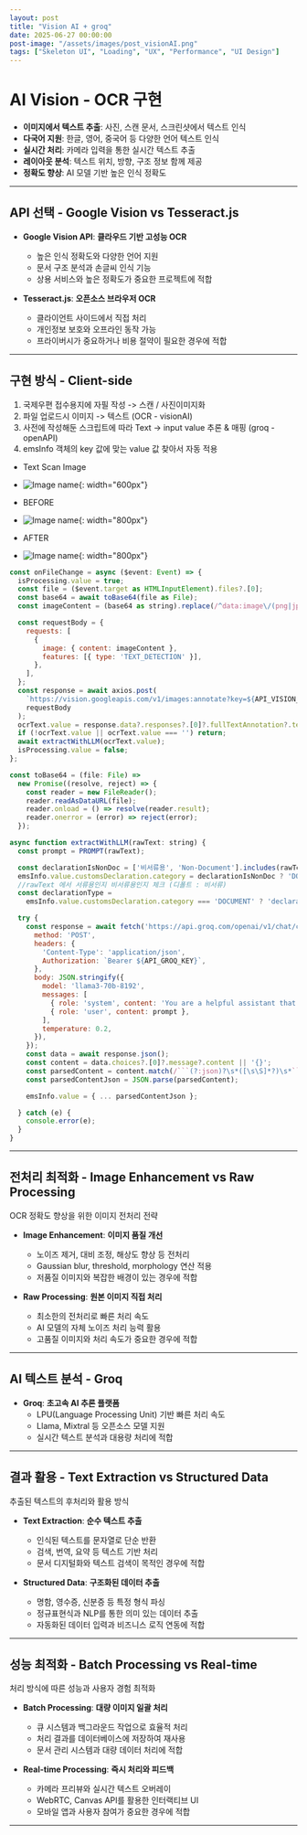 ```yaml
---
layout: post
title: "Vision AI + groq"
date: 2025-06-27 00:00:00
post-image: "/assets/images/post_visionAI.png"
tags: ["Skeleton UI", "Loading", "UX", "Performance", "UI Design"]
---
```


# AI Vision - OCR 구현

- **이미지에서 텍스트 추출**: 사진, 스캔 문서, 스크린샷에서 텍스트 인식
- **다국어 지원**: 한글, 영어, 중국어 등 다양한 언어 텍스트 인식
- **실시간 처리**: 카메라 입력을 통한 실시간 텍스트 추출
- **레이아웃 분석**: 텍스트 위치, 방향, 구조 정보 함께 제공
- **정확도 향상**: AI 모델 기반 높은 인식 정확도

---

## API 선택 - Google Vision vs Tesseract.js

- **Google Vision API**: **클라우드 기반 고성능 OCR**

  - 높은 인식 정확도와 다양한 언어 지원
  - 문서 구조 분석과 손글씨 인식 기능
  - 상용 서비스와 높은 정확도가 중요한 프로젝트에 적합

- **Tesseract.js**: **오픈소스 브라우저 OCR**
  - 클라이언트 사이드에서 직접 처리
  - 개인정보 보호와 오프라인 동작 가능
  - 프라이버시가 중요하거나 비용 절약이 필요한 경우에 적합

---

## 구현 방식 - Client-side

1. 국제우편 접수용지에 자필 작성 -> 스캔 / 사진이미지화
2. 파일 업로드시 이미지 -> 텍스트 (OCR - visionAI)
3. 사전에 작성해둔 스크립트에 따라 Text -> input value 추론 & 매핑 (groq - openAPI)
4. emsInfo 객체의 key 값에 맞는 value 값 찾아서 자동 적용

- Text Scan Image
- ![Image name](https://eunbinoh.github.io/assets/images/post_ems_scan.png){: width="600px"}

- BEFORE
- ![Image name](https://eunbinoh.github.io/assets/images/post_ocr_before.png){: width="800px"}

- AFTER
- ![Image name](https://eunbinoh.github.io/assets/images/post_ocr_after.png){: width="800px"}

````JavaScript
const onFileChange = async ($event: Event) => {
  isProcessing.value = true;
  const file = ($event.target as HTMLInputElement).files?.[0];
  const base64 = await toBase64(file as File);
  const imageContent = (base64 as string).replace(/^data:image\/(png|jpeg);base64,/, '');

  const requestBody = {
    requests: [
      {
        image: { content: imageContent },
        features: [{ type: 'TEXT_DETECTION' }],
      },
    ],
  };
  const response = await axios.post(
    `https://vision.googleapis.com/v1/images:annotate?key=${API_VISION_KEY}`,
    requestBody
  );
  ocrText.value = response.data?.responses?.[0]?.fullTextAnnotation?.text?.trim() ?? '';
  if (!ocrText.value || ocrText.value === '') return;
  await extractWithLLM(ocrText.value);
  isProcessing.value = false;
};

const toBase64 = (file: File) =>
  new Promise((resolve, reject) => {
    const reader = new FileReader();
    reader.readAsDataURL(file);
    reader.onload = () => resolve(reader.result);
    reader.onerror = (error) => reject(error);
  });

async function extractWithLLM(rawText: string) {
  const prompt = PROMPT(rawText);

  const declarationIsNonDoc = ['비서류용', 'Non-Document'].includes(rawText);
  emsInfo.value.customsDeclaration.category = declarationIsNonDoc ? 'DOCUMENT' : 'GIFT';
  //rawText 에서 서류용인지 비서류용인지 체크 (디폴트 : 비서류)
  const declarationType =
    emsInfo.value.customsDeclaration.category === 'DOCUMENT' ? 'declaration-doc' : 'declaration-non-doc';

  try {
    const response = await fetch('https://api.groq.com/openai/v1/chat/completions', {
      method: 'POST',
      headers: {
        'Content-Type': 'application/json',
        Authorization: `Bearer ${API_GROQ_KEY}`,
      },
      body: JSON.stringify({
        model: 'llama3-70b-8192',
        messages: [
          { role: 'system', content: 'You are a helpful assistant that extracts structured data from OCR' },
          { role: 'user', content: prompt },
        ],
        temperature: 0.2,
      }),
    });
    const data = await response.json();
    const content = data.choices?.[0]?.message?.content || '{}';
    const parsedContent = content.match(/```(?:json)?\s*([\s\S]*?)\s*```/)[1];
    const parsedContentJson = JSON.parse(parsedContent);

    emsInfo.value = { ... parsedContentJson };

  } catch (e) {
    console.error(e);
  }
}
````

---

## 전처리 최적화 - Image Enhancement vs Raw Processing

OCR 정확도 향상을 위한 이미지 전처리 전략

- **Image Enhancement**: **이미지 품질 개선**

  - 노이즈 제거, 대비 조정, 해상도 향상 등 전처리
  - Gaussian blur, threshold, morphology 연산 적용
  - 저품질 이미지와 복잡한 배경이 있는 경우에 적합

- **Raw Processing**: **원본 이미지 직접 처리**
  - 최소한의 전처리로 빠른 처리 속도
  - AI 모델의 자체 노이즈 처리 능력 활용
  - 고품질 이미지와 처리 속도가 중요한 경우에 적합

---

## AI 텍스트 분석 - Groq

- **Groq**: **초고속 AI 추론 플랫폼**
  - LPU(Language Processing Unit) 기반 빠른 처리 속도
  - Llama, Mixtral 등 오픈소스 모델 지원
  - 실시간 텍스트 분석과 대용량 처리에 적합

---

## 결과 활용 - Text Extraction vs Structured Data

추출된 텍스트의 후처리와 활용 방식

- **Text Extraction**: **순수 텍스트 추출**

  - 인식된 텍스트를 문자열로 단순 반환
  - 검색, 번역, 요약 등 텍스트 기반 처리
  - 문서 디지털화와 텍스트 검색이 목적인 경우에 적합

- **Structured Data**: **구조화된 데이터 추출**
  - 명함, 영수증, 신분증 등 특정 형식 파싱
  - 정규표현식과 NLP를 통한 의미 있는 데이터 추출
  - 자동화된 데이터 입력과 비즈니스 로직 연동에 적합

---

## 성능 최적화 - Batch Processing vs Real-time

처리 방식에 따른 성능과 사용자 경험 최적화

- **Batch Processing**: **대량 이미지 일괄 처리**

  - 큐 시스템과 백그라운드 작업으로 효율적 처리
  - 처리 결과를 데이터베이스에 저장하여 재사용
  - 문서 관리 시스템과 대량 데이터 처리에 적합

- **Real-time Processing**: **즉시 처리와 피드백**
  - 카메라 프리뷰와 실시간 텍스트 오버레이
  - WebRTC, Canvas API를 활용한 인터랙티브 UI
  - 모바일 앱과 사용자 참여가 중요한 경우에 적합

---
